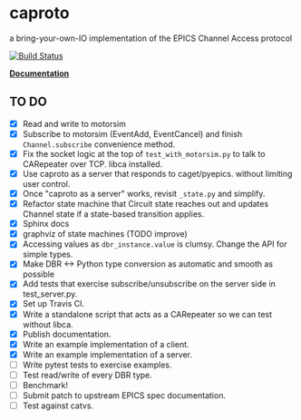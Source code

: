 # caproto

a bring-your-own-IO implementation of the EPICS Channel Access protocol

[![Build Status](https://travis-ci.org/danielballan/caproto.svg?branch=master)](https://travis-ci.org/danielballan/caproto)

[**Documentation**](https://github.com/danielballan/caproto)


## TO DO

* [x] Read and write to motorsim
* [x] Subscribe to motorsim (EventAdd, EventCancel) and finish
  ``Channel.subscribe`` convenience method.
* [x] Fix the socket logic at the top of `test_with_motorsim.py` to talk to
  CARepeater over TCP.
  libca installed.
* [x] Use caproto as a server that responds to caget/pyepics.
  without limiting user control.
* [x] Once "caproto as a server" works, revisit `_state.py` and simplify.
* [x] Refactor state machine that Circuit state reaches out and updates Channel
  state if a state-based transition applies.
* [x] Sphinx docs
* [x] graphviz of state machines (TODO improve)
* [x] Accessing values as ``dbr_instance.value`` is clumsy. Change the API for
  simple types.
* [x] Make DBR <-> Python type conversion as automatic and smooth as possible
* [x] Add tests that exercise subscribe/unsubscribe on the server side in
  test_server.py.
* [x] Set up Travis CI.
* [x] Write a standalone script that acts as a CARepeater so we can test without
  libca.
* [x] Publish documentation.
* [x] Write an example implementation of a client.
* [x] Write an example implementation of a server.
* [ ] Write pytest tests to exercise examples.
* [ ] Test read/write of every DBR type.
* [ ] Benchmark!
* [ ] Submit patch to upstream EPICS spec documentation.
* [ ] Test against catvs.
